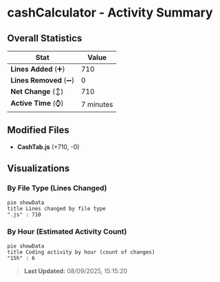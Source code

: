 # cashCalculator - Activity Summary 

## Overall Statistics

| Stat                   | Value                                                             |
| ---------------------- | ----------------------------------------------------------------- |
| **Lines Added** (➕)   | 710                                          |
| **Lines Removed** (➖) | 0                                        |
| **Net Change** (↕)    | 710                |
| **Active Time** (⌚)   | 7 minutes |


## Modified Files
- **CashTab.js** (+710, -0)

## Visualizations

### By File Type (Lines Changed)

```mermaid
pie showData
title Lines changed by file type
".js" : 710
```

### By Hour (Estimated Activity Count)

```mermaid
pie showData
title Coding activity by hour (count of changes)
"15h" : 6
```


> **Last Updated:** 08/09/2025, 15:15:20